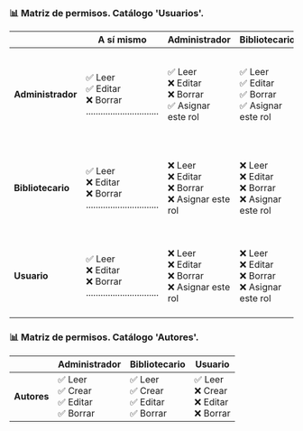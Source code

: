 ### 📊 Matriz de permisos. Catálogo 'Usuarios'.

|                | **A sí mismo**                                                     | **Administrador**                                      | **Bibliotecario**                                       | **Usuario**                                            |
|----------------|--------------------------------------------------------------------|--------------------------------------------------------|---------------------------------------------------------|--------------------------------------------------------|
| **Administrador** | ✅ Leer<br> ✅ Editar<br> ❌ Borrar<br> .............................. | ✅ Leer<br> ❌ Editar<br> ❌ Borrar<br> ✅ Asignar este rol | ✅ Leer<br> ✅ Editar<br> ✅ Borrar<br> ✅ Asignar este rol | ✅ Leer<br> ✅ Editar<br> ✅ Borrar<br> ✅ Asignar este rol |
| **Bibliotecario** | ✅ Leer<br> ❌ Editar<br> ❌ Borrar<br> .............................. | ❌ Leer<br> ❌ Editar<br> ❌ Borrar<br> ❌ Asignar este rol | ❌ Leer<br> ❌ Editar<br> ❌ Borrar<br> ❌ Asignar este rol | ✅ Leer<br> ✅ Editar<br> ✅ Borrar<br> ✅ Asignar este rol |
| **Usuario**       | ✅ Leer<br> ❌ Editar<br> ❌ Borrar<br> .............................. | ❌ Leer<br> ❌ Editar<br> ❌ Borrar<br> ❌ Asignar este rol | ❌ Leer<br> ❌ Editar<br> ❌ Borrar<br> ❌ Asignar este rol | ❌ Leer<br> ❌ Editar<br> ❌ Borrar<br> ❌ Asignar este rol |


### 📊 Matriz de permisos. Catálogo 'Autores'.

|                   | **Administrador**                            | **Bibliotecario**                                | **Usuario**                                      |
|-------------------|----------------------------------------------|--------------------------------------------------|--------------------------------------------------|
| **Autores**       | ✅ Leer<br> ✅ Crear<br> ✅ Editar<br> ✅ Borrar<br> | ✅ Leer<br> ✅ Crear<br> ✅ Editar<br> ✅ Borrar<br> | ✅ Leer<br> ❌ Crear<br> ❌ Editar<br> ❌ Borrar<br> |

